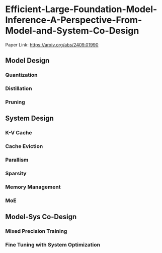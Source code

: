 # Efficient-Large-Foundation-Model-Inference-A-Perspective-From-Model-and-System-Co-Design
Paper Link: https://arxiv.org/abs/2409.01990

## Model Design
### Quantization
### Distillation
### Pruning

## System Design
### K-V Cache
### Cache Eviction
### Parallism
### Sparsity
### Memory Management
### MoE

## Model-Sys Co-Design
### Mixed Precision Training
### Fine Tuning with System Optimization
